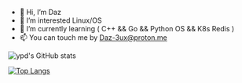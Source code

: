 - 👋 Hi, I’m Daz
- 👀 I’m interested Linux/OS
- 🌱 I’m currently learning (
          C++ && Go && Python
          OS  && K8s
          Redis
)
- 📫 You can touch me by Daz-3ux@proton.me


![ypd's GitHub stats](https://github-readme-stats.vercel.app/api?username=Daz-3ux&count_private=true&show_icons=true&theme=solarized-light)

[![Top Langs](https://github-readme-stats.vercel.app/api/top-langs/?username=Daz-3ux&hide=javascript,html&exclude_repo=daz-3ux.github.io)](https://github.com/anuraghazra/github-readme-stats)

